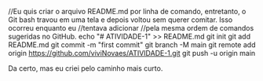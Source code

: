 //Eu quis criar o arquivo README.md por linha de comando, entretanto, o  Git bash travou em uma tela e depois voltou sem querer comitar. Isso ocorreu enquanto eu //tentava adicionar 
//pela mesma ordem de comandos sugeridas no GitHub.
echo "# ATIVIDADE-1" >> README.md
git init
git add README.md
git commit -m "first commit"
git branch -M main
git remote add origin https://github.com/viviNovaes/ATIVIDADE-1.git
git push -u origin main

Da certo, mas eu criei pelo caminho mais curto.

